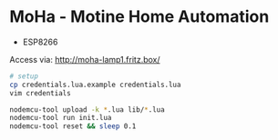 # MoHa - Motine Home Automation

- ESP8266

Access via: http://moha-lamp1.fritz.box/

```bash
# setup
cp credentials.lua.example credentials.lua
vim credentials

nodemcu-tool upload -k *.lua lib/*.lua
nodemcu-tool run init.lua
nodemcu-tool reset && sleep 0.1
```